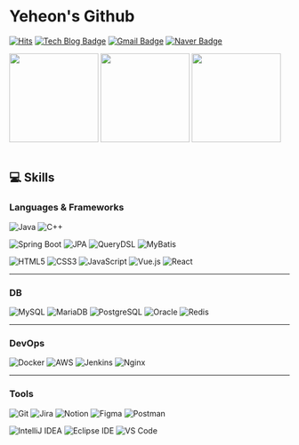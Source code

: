 # Yeheon's Github

[![Hits](https://hits.seeyoufarm.com/api/count/incr/badge.svg?url=https%3A%2F%2Fgithub.com%2Fhoni20%2Fhit-counter&count_bg=%237d91d2&title_bg=%23555555&icon=&icon_color=%23E7E7E7&title=hits&edge_flat=false)](https://hits.seeyoufarm.com)
[![Tech Blog Badge](https://img.shields.io/badge/Blog-7d91d2?style=round-square&logo=Tistory&logoColor=white)](https://yeheon.tistory.com/)
[![Gmail Badge](https://img.shields.io/badge/Gmail-7d91d2?style=round-square&logo=Gmail&logoColor=white&link=mailto:1594cyh@gmail.com)](mailto:1594cyh@gmail.com)
[![Naver Badge](https://img.shields.io/badge/Naver-7d91d2?style=round-square&logo=Naver&logoColor=white&link=mailto:cyhgg@naver.com)](mailto:cyhgg@naver.com)

<div>
  <img height="160px" src="https://github-readme-stats.vercel.app/api?username=honi20&show_icons=true&theme=github_dark" />
  <img height="160px" src="https://github-readme-stats.vercel.app/api/top-langs/?username=honi20&layout=compact&hide_border=true&theme=github_dark" />
  <a href="https://solved.ac/profile/honi">
    <img height="160px" src="http://mazassumnida.wtf/api/v2/generate_badge?boj=honi" />
  </a>
</div>

<br>

## 💻 Skills

### Languages & Frameworks

![Java](https://img.shields.io/badge/Java-007396.svg?style=for-the-badge&logo=openjdk&logoColor=white)
![C++](https://img.shields.io/badge/C++-00599C.svg?style=for-the-badge&logo=c%2B%2B&logoColor=white)

![Spring Boot](https://img.shields.io/badge/Spring%20Boot-6DB33F.svg?style=for-the-badge&logo=springboot&logoColor=white)
![JPA](https://img.shields.io/badge/JPA-59666C.svg?style=for-the-badge&logo=hibernate&logoColor=white)
![QueryDSL](https://img.shields.io/badge/QueryDSL-009688.svg?style=for-the-badge&logo=databricks&logoColor=white)
![MyBatis](https://img.shields.io/badge/MyBatis-DC382D.svg?style=for-the-badge&logo=redhat&logoColor=white)

![HTML5](https://img.shields.io/badge/HTML5-E34F26.svg?style=for-the-badge&logo=html5&logoColor=white)
![CSS3](https://img.shields.io/badge/CSS3-1572B6.svg?style=for-the-badge&logo=css3&logoColor=white)
![JavaScript](https://img.shields.io/badge/JavaScript-F7DF1E.svg?style=for-the-badge&logo=javascript&logoColor=black)
![Vue.js](https://img.shields.io/badge/Vue.js-4FC08D.svg?style=for-the-badge&logo=vue.js&logoColor=white)
![React](https://img.shields.io/badge/React-61DAFB.svg?style=for-the-badge&logo=react&logoColor=black)

---

### DB

![MySQL](https://img.shields.io/badge/MySQL-4479A1.svg?style=for-the-badge&logo=mysql&logoColor=white)
![MariaDB](https://img.shields.io/badge/MariaDB-003545.svg?style=for-the-badge&logo=mariadb&logoColor=white)
![PostgreSQL](https://img.shields.io/badge/PostgreSQL-336791.svg?style=for-the-badge&logo=postgresql&logoColor=white)
![Oracle](https://img.shields.io/badge/Oracle-F80000.svg?style=for-the-badge&logo=oracle&logoColor=white)
![Redis](https://img.shields.io/badge/Redis-DC382D.svg?style=for-the-badge&logo=redis&logoColor=white)

---

### DevOps

![Docker](https://img.shields.io/badge/Docker-2496ED.svg?style=for-the-badge&logo=docker&logoColor=white)
![AWS](https://img.shields.io/badge/AWS-232F3E.svg?style=for-the-badge&logo=amazonaws&logoColor=white)
![Jenkins](https://img.shields.io/badge/Jenkins-D24939.svg?style=for-the-badge&logo=jenkins&logoColor=white)
![Nginx](https://img.shields.io/badge/Nginx-009639.svg?style=for-the-badge&logo=nginx&logoColor=white)

---

### Tools

![Git](https://img.shields.io/badge/Git-F05032.svg?style=for-the-badge&logo=git&logoColor=white)
![Jira](https://img.shields.io/badge/Jira-0052CC.svg?style=for-the-badge&logo=jira&logoColor=white)
![Notion](https://img.shields.io/badge/Notion-000000.svg?style=for-the-badge&logo=notion&logoColor=white)
![Figma](https://img.shields.io/badge/Figma-F24E1E.svg?style=for-the-badge&logo=figma&logoColor=white)
![Postman](https://img.shields.io/badge/Postman-FF6C37.svg?style=for-the-badge&logo=postman&logoColor=white)

![IntelliJ IDEA](https://img.shields.io/badge/IntelliJ%20IDEA-000000.svg?style=for-the-badge&logo=intellijidea&logoColor=white)
![Eclipse IDE](https://img.shields.io/badge/Eclipse%20IDE-2C2255.svg?style=for-the-badge&logo=eclipseide&logoColor=white)
![VS Code](https://img.shields.io/badge/VS%20Code-007ACC.svg?style=for-the-badge&logo=visualstudiocode&logoColor=white)


